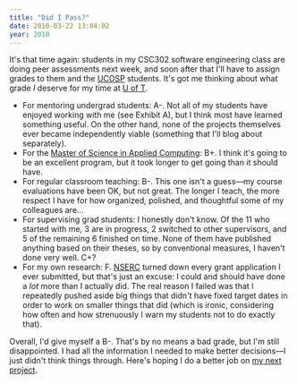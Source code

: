```yaml
---
title: "Did I Pass?"
date: 2010-03-22 13:04:02
year: 2010
---
```

It's that time again: students in my CSC302 software engineering class are doing peer assessments next week, and soon after that I'll have to assign grades to them and the <a href="http://ucosp.wordpress.com">UCOSP</a> students. It's got me thinking about what grade <em>I</em> deserve for my time at <a href="http://www.cs.utoronto.ca">U of T</a>.
<ul>
	<li>For mentoring undergrad students: A-. Not all of my students have enjoyed working with me (see Exhibit A), but I think most have learned something useful. On the other hand, none of the projects themselves ever became independently viable (something that I'll blog about separately).</li>
	<li>For the <a href="http://web.cs.toronto.edu/program/grad/mscac.htm">Master of  Science in Applied Computing</a>: B+. I think it's going to be an  excellent program, but it took longer to get going than it should have.</li>
	<li>For regular classroom teaching: B-. This one isn't a guess—my course evaluations have been OK, but not great. The longer I teach, the more respect I have for how organized, polished, and thoughtful some of my colleagues are...</li>
	<li>For supervising grad students: I honestly don't know. Of the 11 who started with me, 3 are in progress, 2 switched to other supervisors, and 5 of the remaining 6 finished on time. None of them have published anything based on their theses, so by conventional measures, I haven't done very well. C+?</li>
	<li>For my own research: F. <a href="http://www.nserc-crsng.gc.ca/">NSERC</a> turned down every grant application I ever submitted, but that's just an excuse: I could and should have done a <em>lot</em> more than I actually did. The real reason I failed was that I repeatedly pushed aside big things that didn't have fixed target dates in order to work on smaller things that did (which is ironic, considering how often and how strenuously I warn my students not to do exactly that).</li>
</ul>
Overall, I'd give myself a B-. That's by no means a bad grade, but I'm still disappointed. I had all the information I needed to make better decisions—I just didn't think things through. Here's hoping I do a better job on <a href="http://softwarecarpentry.wordpress.com/course-outline/">my next project</a>.
